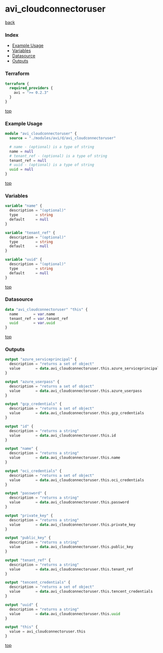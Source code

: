 # avi_cloudconnectoruser

[back](../avi.md)

### Index

- [Example Usage](#example-usage)
- [Variables](#variables)
- [Datasource](#datasource)
- [Outputs](#outputs)

### Terraform

```terraform
terraform {
  required_providers {
    avi = ">= 0.2.3"
  }
}
```

[top](#index)

### Example Usage

```terraform
module "avi_cloudconnectoruser" {
  source = "./modules/avi/d/avi_cloudconnectoruser"

  # name - (optional) is a type of string
  name = null
  # tenant_ref - (optional) is a type of string
  tenant_ref = null
  # uuid - (optional) is a type of string
  uuid = null
}
```

[top](#index)

### Variables

```terraform
variable "name" {
  description = "(optional)"
  type        = string
  default     = null
}

variable "tenant_ref" {
  description = "(optional)"
  type        = string
  default     = null
}

variable "uuid" {
  description = "(optional)"
  type        = string
  default     = null
}
```

[top](#index)

### Datasource

```terraform
data "avi_cloudconnectoruser" "this" {
  name       = var.name
  tenant_ref = var.tenant_ref
  uuid       = var.uuid
}
```

[top](#index)

### Outputs

```terraform
output "azure_serviceprincipal" {
  description = "returns a set of object"
  value       = data.avi_cloudconnectoruser.this.azure_serviceprincipal
}

output "azure_userpass" {
  description = "returns a set of object"
  value       = data.avi_cloudconnectoruser.this.azure_userpass
}

output "gcp_credentials" {
  description = "returns a set of object"
  value       = data.avi_cloudconnectoruser.this.gcp_credentials
}

output "id" {
  description = "returns a string"
  value       = data.avi_cloudconnectoruser.this.id
}

output "name" {
  description = "returns a string"
  value       = data.avi_cloudconnectoruser.this.name
}

output "oci_credentials" {
  description = "returns a set of object"
  value       = data.avi_cloudconnectoruser.this.oci_credentials
}

output "password" {
  description = "returns a string"
  value       = data.avi_cloudconnectoruser.this.password
}

output "private_key" {
  description = "returns a string"
  value       = data.avi_cloudconnectoruser.this.private_key
}

output "public_key" {
  description = "returns a string"
  value       = data.avi_cloudconnectoruser.this.public_key
}

output "tenant_ref" {
  description = "returns a string"
  value       = data.avi_cloudconnectoruser.this.tenant_ref
}

output "tencent_credentials" {
  description = "returns a set of object"
  value       = data.avi_cloudconnectoruser.this.tencent_credentials
}

output "uuid" {
  description = "returns a string"
  value       = data.avi_cloudconnectoruser.this.uuid
}

output "this" {
  value = avi_cloudconnectoruser.this
}
```

[top](#index)
